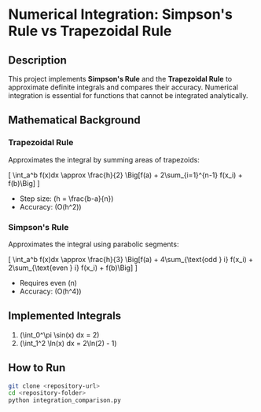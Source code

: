 # Numerical Integration: Simpson's Rule vs Trapezoidal Rule

## Description
This project implements **Simpson's Rule** and the **Trapezoidal Rule** to approximate definite integrals and compares their accuracy. Numerical integration is essential for functions that cannot be integrated analytically.

## Mathematical Background

### Trapezoidal Rule
Approximates the integral by summing areas of trapezoids:

\[
\int_a^b f(x)dx \approx \frac{h}{2} \Big[f(a) + 2\sum_{i=1}^{n-1} f(x_i) + f(b)\Big]
\]

- Step size: \(h = \frac{b-a}{n}\)
- Accuracy: \(O(h^2)\)

### Simpson's Rule
Approximates the integral using parabolic segments:

\[
\int_a^b f(x)dx \approx \frac{h}{3} \Big[f(a) + 4\sum_{\text{odd } i} f(x_i) + 2\sum_{\text{even } i} f(x_i) + f(b)\Big]
\]

- Requires even \(n\)
- Accuracy: \(O(h^4)\)

## Implemented Integrals
1. \(\int_0^\pi \sin(x) dx = 2\)  
2. \(\int_1^2 \ln(x) dx = 2\ln(2) - 1\)

## How to Run
```bash
git clone <repository-url>
cd <repository-folder>
python integration_comparison.py
